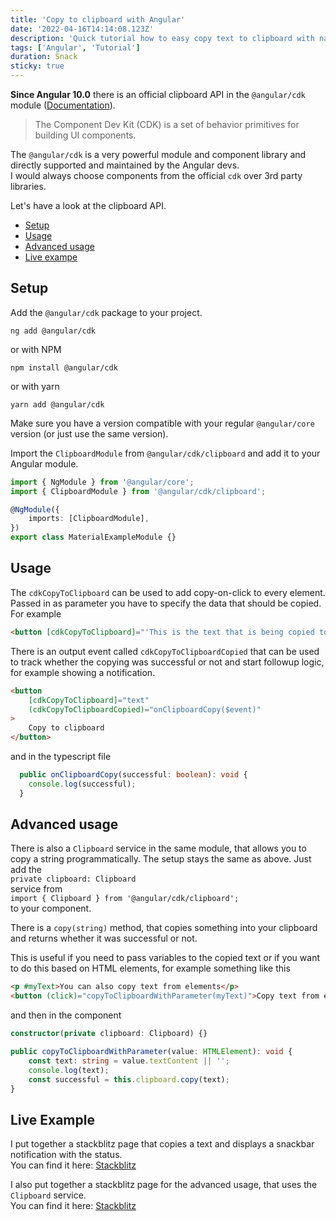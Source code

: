 ```yaml
---
title: 'Copy to clipboard with Angular'
date: '2022-04-16T14:14:08.123Z'
description: 'Quick tutorial how to easy copy text to clipboard with native Angular API'
tags: ['Angular', 'Tutorial']
duration: Snack
sticky: true
---
```


**Since Angular 10.0** there is an official clipboard API in the `@angular/cdk` module ([Documentation](https://material.angular.io/cdk/clipboard/overview)).

> The Component Dev Kit (CDK) is a set of behavior primitives for building UI components.

The `@angular/cdk` is a very powerful module and component library and directly supported and maintained by the Angular devs.  
I would always choose components from the official `cdk` over 3rd party libraries.

Let's have a look at the clipboard API.

- [Setup](#setup)
- [Usage](#usage)
- [Advanced usage](#advanced-usage)
- [Live exampe](#live-example)

## Setup

Add the `@angular/cdk` package to your project.

```
ng add @angular/cdk
```

or with NPM

```
npm install @angular/cdk
```

or with yarn

```
yarn add @angular/cdk
```

Make sure you have a version compatible with your regular `@angular/core` version (or just use the same version).

Import the `ClipboardModule` from `@angular/cdk/clipboard` and add it to your Angular module.

```typescript
import { NgModule } from '@angular/core';
import { ClipboardModule } from '@angular/cdk/clipboard';

@NgModule({
    imports: [ClipboardModule],
})
export class MaterialExampleModule {}
```

## Usage

The `cdkCopyToClipboard` can be used to add copy-on-click to every element. Passed in as parameter you have to specify the
data that should be copied. For example

```html
<button [cdkCopyToClipboard]="'This is the text that is being copied to your clipboard'">Copy to clipboard</button>
```

There is an output event called `cdkCopyToClipboardCopied` that can be used to track whether the copying was successful or not
and start followup logic, for example showing a notification.

```html
<button
    [cdkCopyToClipboard]="text"
    (cdkCopyToClipboardCopied)="onClipboardCopy($event)"
>
    Copy to clipboard
</button>
```

and in the typescript file

```typescript
  public onClipboardCopy(successful: boolean): void {
    console.log(successful);
  }
```

## Advanced usage

There is also a `Clipboard` service in the same module, that allows you to copy a string programmatically. The setup stays the same as above.
Just add the  
`private clipboard: Clipboard`  
service from  
`import { Clipboard } from '@angular/cdk/clipboard';`  
to your component.

There is a `copy(string)` method, that copies something into your clipboard and returns whether it was successful or not.

This is useful if you need to pass variables to the copied text or if you want to do this based on HTML elements, for example something
like this

```html
<p #myText>You can also copy text from elements</p>
<button (click)="copyToClipboardWithParameter(myText)">Copy text from element to clipboard</button>
```

and then in the component

```typescript
constructor(private clipboard: Clipboard) {}

public copyToClipboardWithParameter(value: HTMLElement): void {
    const text: string = value.textContent || '';
    console.log(text);
    const successful = this.clipboard.copy(text);
}
```

## Live Example

I put together a stackblitz page that copies a text and displays a snackbar notification with the status.  
You can find it here: [Stackblitz](https://stackblitz.com/edit/angular-peebw1-qqdj5u?file=src%2Fapp%2Fsnack-bar-overview-example.html)

I also put together a stackblitz page for the advanced usage, that uses the `Clipboard` service.  
You can find it here: [Stackblitz](https://stackblitz.com/edit/angular-peebw1-b9st9w?file=src%2Fapp%2Fsnack-bar-overview-example.ts)
